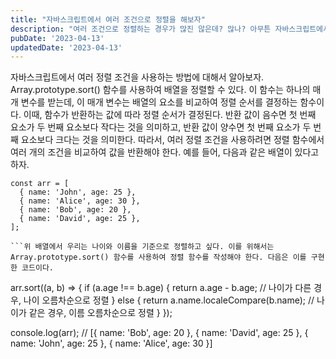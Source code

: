 ```yaml
---
title: "자바스크립트에서 여러 조건으로 정렬을 해보자"
description: "여러 조건으로 정렬하는 경우가 많진 않은데? 많나? 아무튼 자바스크립트에서 한번 해보자"
pubDate: '2023-04-13'
updatedDate: '2023-04-13'
---
```


자바스크립트에서 여러 정렬 조건을 사용하는 방법에 대해서 알아보자. Array.prototype.sort() 함수를 사용하여 배열을 정렬할 수 있다. 이 함수는 하나의 매개 변수를 받는데, 이 매개 변수는 배열의 요소를 비교하여 정렬 순서를 결정하는 함수이다. 이때, 함수가 반환하는 값에 따라 정렬 순서가 결정된다. 반환 값이 음수면 첫 번째 요소가 두 번째 요소보다 작다는 것을 의미하고, 반환 값이 양수면 첫 번째 요소가 두 번째 요소보다 크다는 것을 의미한다.
따라서, 여러 정렬 조건을 사용하려면 정렬 함수에서 여러 개의 조건을 비교하여 값을 반환해야 한다. 예를 들어, 다음과 같은 배열이 있다고 하자.
```
const arr = [
  { name: 'John', age: 25 },
  { name: 'Alice', age: 30 },
  { name: 'Bob', age: 20 },
  { name: 'David', age: 25 },
];

```위 배열에서 우리는 나이와 이름을 기준으로 정렬하고 싶다. 이를 위해서는 Array.prototype.sort() 함수를 사용하여 정렬 함수를 작성해야 한다. 다음은 이를 구현한 코드이다.
```
arr.sort((a, b) => {
  if (a.age !== b.age) {
    return a.age - b.age; // 나이가 다른 경우, 나이 오름차순으로 정렬
  } else {
    return a.name.localeCompare(b.name); // 나이가 같은 경우, 이름 오름차순으로 정렬
  }
});

console.log(arr);
// [{ name: 'Bob', age: 20 }, { name: 'David', age: 25 }, { name: 'John', age: 25 }, { name: 'Alice', age: 30 }]

```위 코드에서는 나이를 비교하는 조건과 이름을 비교하는 조건을 모두 포함한 정렬 함수를 작성하였다. Array.prototype.sort() 함수에 이 함수를 전달하면, 배열이 나이 오름차순으로 정렬되고, 나이가 같은 경우 이름 오름차순으로 정렬된다.